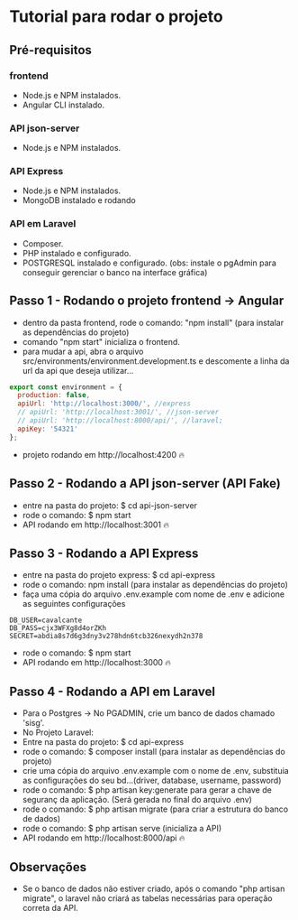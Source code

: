 # Tutorial para rodar o projeto

## Pré-requisitos

### frontend
* Node.js e NPM instalados.
* Angular CLI instalado.

### API json-server 
* Node.js e NPM instalados.

### API Express
* Node.js e NPM instalados.
* MongoDB instalado e rodando

### API em Laravel
* Composer.
* PHP instalado e configurado.
* POSTGRESQL instalado e configurado. (obs: instale o pgAdmin para conseguir gerenciar o banco na interface gráfica)

## Passo 1 - Rodando o projeto frontend -> Angular

* dentro da pasta frontend, rode o comando: "npm install" (para instalar as dependências do projeto)
* comando "npm start" inicializa o frontend.
* para mudar a api, abra o arquivo src/environments/environment.development.ts e descomente a linha da url da api que deseja utilizar...
```javascript
export const environment = {
  production: false,
  apiUrl: 'http://localhost:3000/', //express
  // apiUrl: 'http://localhost:3001/', //json-server
  // apiUrl: 'http://localhost:8000/api/', //laravel;
  apiKey: '54321'
};
```
* projeto rodando em http://localhost:4200 🔥

## Passo 2 - Rodando a API json-server (API Fake)
* entre na pasta do projeto: $ cd api-json-server
* rode o comando: $ npm start
* API rodando em http://localhost:3001 🔥

## Passo 3 - Rodando a API Express
* entre na pasta do projeto express: $ cd api-express
* rode o comando: npm install (para instalar as dependências do projeto)
* faça uma cópia do arquivo .env.example com nome de .env e adicione as seguintes configurações
```
DB_USER=cavalcante
DB_PASS=cjx3WFXg8d4orZKh
SECRET=abdia8s7d6g3dny3v278hdn6tcb326nexydh2n378
```
* rode o comando: $ npm start
* API rodando em http://localhost:3000 🔥

## Passo 4 - Rodando a API em Laravel
* Para o Postgres -> No PGADMIN, crie um banco de dados chamado 'sisg'.
* No Projeto Laravel:
* Entre na pasta do projeto: $ cd api-express
* rode o comando: $ composer install (para instalar as dependências do projeto)
* crie uma cópia do arquivo .env.example com o nome de .env, substituia as configurações do seu bd...(driver, database, username, password)
* rode o comando: $ php artisan key:generate para gerar a chave de seguranç da aplicação. (Será gerada no final do arquivo .env)
* rode o comando: $ php artisan migrate (para criar a estrutura do banco de dados)
* rode o comando: $ php artisan serve (inicializa a API)
* API rodando em http://localhost:8000/api 🔥

## Observações

* Se o banco de dados não estiver criado, após o comando "php artisan migrate", o laravel não criará as tabelas necessárias para operação correta da API.
